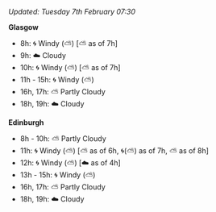 *Updated: Tuesday 7th February 07:30*

**Glasgow**

* 8h: :cyclone: Windy (:partly_sunny:) [:partly_sunny: as of 7h]
* 9h: :cloud: Cloudy
* 10h: :cyclone: Windy (:partly_sunny:) [:partly_sunny: as of 7h]
* 11h - 15h: :cyclone: Windy (:partly_sunny:)
* 16h, 17h: :partly_sunny: Partly Cloudy
* 18h, 19h: :cloud: Cloudy

**Edinburgh**

* 8h - 10h: :partly_sunny: Partly Cloudy
* 11h: :cyclone: Windy (:partly_sunny:) [:partly_sunny: as of 6h, :cyclone:(:partly_sunny:) as of 7h, :partly_sunny: as of 8h]
* 12h: :cyclone: Windy (:partly_sunny:) [:cloud: as of 4h]
* 13h - 15h: :cyclone: Windy (:partly_sunny:)
* 16h, 17h: :partly_sunny: Partly Cloudy
* 18h, 19h: :cloud: Cloudy
